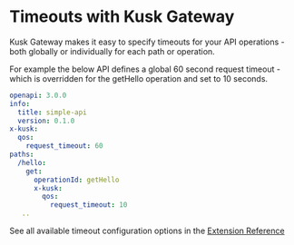# Timeouts with Kusk Gateway

Kusk Gateway makes it easy to specify timeouts for your API operations - both globally 
or individually for each path or operation. 

For example the below API defines a global 60 second request timeout - which is overridden 
for the getHello operation and set to 10 seconds.

```yaml
openapi: 3.0.0
info:
  title: simple-api
  version: 0.1.0
x-kusk:
  qos:
    request_timeout: 60
paths:
  /hello:
    get:
      operationId: getHello
      x-kusk:
        qos:
          request_timeout: 10
   ..
```

See all available timeout configuration options in the [Extension Reference](/reference/extension/#qos)